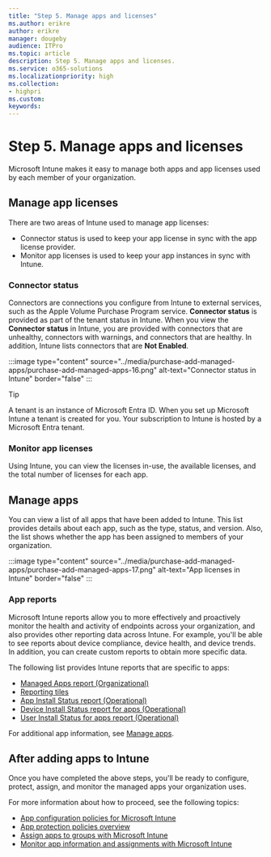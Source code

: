 ```yaml
---
title: "Step 5. Manage apps and licenses"
ms.author: erikre
author: erikre
manager: dougeby
audience: ITPro
ms.topic: article
description: Step 5. Manage apps and licenses.
ms.service: o365-solutions
ms.localizationpriority: high
ms.collection:
- highpri
ms.custom:
keywords:
---
```


# Step 5. Manage apps and licenses

Microsoft Intune makes it easy to manage both apps and app licenses used by each member of your organization.  

## Manage app licenses

There are two areas of Intune used to manage app licenses:
- Connector status is used to keep your app license in sync with the app license provider.
- Monitor app licenses is used to keep your app instances in sync with Intune.

### Connector status

Connectors are connections you configure from Intune to external services, such as the Apple Volume Purchase Program service. **Connector status** is provided as part of the tenant status in Intune. When you view the **Connector status** in Intune, you are provided with connectors that are unhealthy, connectors with warnings, and connectors that are healthy. In addition, Intune lists connectors that are **Not Enabled**.

:::image type="content" source="../media/purchase-add-managed-apps/purchase-add-managed-apps-16.png" alt-text="Connector status in Intune" border="false" :::

> [!TIP]
> A tenant is an instance of Microsoft Entra ID. When you set up Microsoft Intune a tenant is created for you. Your subscription to Intune is hosted by a Microsoft Entra tenant.

### Monitor app licenses

Using Intune, you can view the licenses in-use, the available licenses, and the total number of licenses for each app.

## Manage apps

You can view a list of all apps that have been added to Intune. This list provides details about each app, such as the type, status, and version. Also, the list shows whether the app has been assigned to members of your organization.

:::image type="content" source="../media/purchase-add-managed-apps/purchase-add-managed-apps-17.png" alt-text="App licenses in Intune" border="false" :::

### App reports

Microsoft Intune reports allow you to more effectively and proactively monitor the health and activity of endpoints across your organization, and also provides other reporting data across Intune. For example, you'll be able to see reports about device compliance, device health, and device trends. In addition, you can create custom reports to obtain more specific data.

The following list provides Intune reports that are specific to apps:

- [Managed Apps report (Organizational)](/mem/intune/fundamentals/reports#managed-apps-report-organizational)
- [Reporting tiles](/mem/intune/fundamentals/reports#reporting-tiles)
- [App Install Status report (Operational)](/mem/intune/fundamentals/reports#app-install-status-report-operational)
- [Device Install Status report for apps (Operational)](/mem/intune/fundamentals/reports#device-install-status-report-for-apps-operational)
- [User Install Status for apps report (Operational)](/mem/intune/fundamentals/reports#user-install-status-for-apps-report-operational)

For additional app information, see [Manage apps](/mem/intune/apps/).

## After adding apps to Intune

Once you have completed the above steps, you'll be ready to configure, protect, assign, and monitor the managed apps your organization uses.

For more information about how to proceed, see the following topics:
- [App configuration policies for Microsoft Intune](/mem/intune/apps/app-configuration-policies-overview)
- [App protection policies overview](/mem/intune/apps/app-protection-policy)
- [Assign apps to groups with Microsoft Intune](/mem/intune/apps/apps-deploy)
- [Monitor app information and assignments with Microsoft Intune](/mem/intune/apps/apps-monitor)
